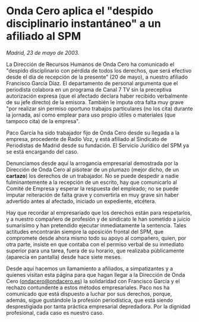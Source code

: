 # Onda Cero aplica el "despido disciplinario instantáneo" a un afiliado al SPM

*Madrid, 23 de mayo de 2003.*

La Dirección de Recursos Humanos de Onda Cero ha comunicado el "despido disciplinario con pérdida de todos los derechos, que será efectivo desde el día de recepción de la presente" (20 de mayo), a nuestro afiliado Francisco García Díaz. El departamento de personal argumenta que el periodista colabora en un programa de Canal 7 TV sin la preceptiva autorización expresa (que el afectado declara haber recibido verbalmente de su jefe directo) de la emisora. También le imputa otra falta muy grave "por realizar sin permiso oportuno trabajos particulares (no los cita) durante la jornada, así como emplear para uso propio útiles o materiales (que tampoco cita) de la empresa".

Paco García ha sido trabajador fijo de Onda Cero desde su llegada a la empresa, procedente de Radio Voz, y está afiliado al Sindicato de Periodistas de Madrid desde su fundación. El Servicio Jurídico del SPM ya se está encargando del caso.

Denunciamos desde aquí la arrogancia empresarial demostrada por la Dirección de Onda Cero al pisotear de un plumazo (mejor dicho, de un **cartazo**) los derechos de un trabajador. No se puede despedir a nadie fulminantemente a la recepción de un escrito, hay que comunicarlo al Comité de Empresa y esperar la respuesta del empleado; no se puede imputar reiteración de falta grave y convertirla en muy grave sin haber advertido antes al afectado, iniciado un expediente, etcétera.

Hay que recordar al empresariado que los derechos están para respetarlos, y a nuestro compañero de profesión y de sindicato le han sometido a juicio sumarísimo y han pretendido ejecutar inmediatamente la sentencia. Tales actitudes encontrarán siempre la oposición frontal del SPM, que compromete desde ahora mismo todo su apoyo al compañero, quien, por otra parte, insiste en que contaba con el permiso verbal de su inmediato superior para una tarea, fuera de su horario, que realizaba públicamente (aparecía en pantalla) desde hace siete meses.

Desde aquí hacemos un llamamiento a afiliados, a simpatizantes y a quienes visitan esta página para que hagan llegar a la Dirección de Onda Cero (ondacero@ondacero.es) la solidaridad con Francisco García y el rechazo contundente a estos métodos empresariales. Paco nos ha comunicado que está dispuesto a luchar por sus derechos, porque, además, sigue gustándole la profesión periodística, que está siendo desprestigiada por tanta práctica empresarial depredadora. Por la dignidad profesional, cada caso es nuestro caso.
